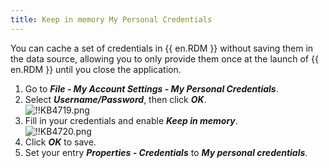 ```yaml
---
title: Keep in memory My Personal Credentials
---
```

You can cache a set of credentials in {{ en.RDM }} without saving them in the data source, allowing you to only provide them once at the launch of {{ en.RDM }} until you close the application.  

1. Go to ***File - My Account Settings - My Personal Credentials***.
1. Select ***Username/Password***, then click ***OK***.  
![!!KB4719.png](https://webdevolutions.azureedge.net/docs/en/kb/KB4719.png)
1. Fill in your credentials and enable ***Keep in memory***.  
![!!KB4720.png](https://webdevolutions.azureedge.net/docs/en/kb/KB4720.png)
1. Click ***OK*** to save.
1. Set your entry ***Properties - Credentials*** to ***My personal credentials***.
